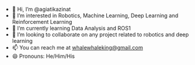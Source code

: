 - 👋 Hi, I’m @agiatikazinat
- 👀 I’m interested in Robotics, Machine Learning, Deep Learning and Reinforcement Learning
- 🌱 I’m currently learning Data Analysis and ROS1
- 💞️ I’m looking to collaborate on any project related to robotics and deep learning
- 📫 You can reach me at whalewhaleking@gmail.com
- 😄 Pronouns: He/Him/His

<!---
agiatikazinat/agiatikazinat is a ✨ special ✨ repository because its `README.md` (this file) appears on your GitHub profile.
You can click the Preview link to take a look at your changes.
--->
